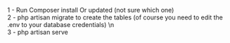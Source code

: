 



1 - Run Composer install Or updated (not sure which one) 
<br>
2 - php artisan migrate to create the tables (of course you need to edit the .env to your database credentials) \n
<br>
3 - php artisan serve
